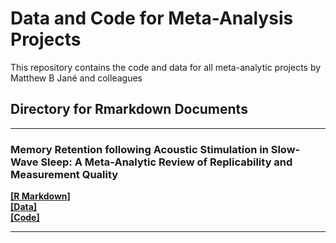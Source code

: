 #  Data and Code for Meta-Analysis Projects

This repository contains the code and data for all meta-analytic projects by Matthew B Jané and colleagues

Directory for Rmarkdown Documents
---
---

### Memory Retention following Acoustic Stimulation in Slow-Wave Sleep: A Meta-Analytic Review of Replicability and Measurement Quality

[**[R Markdown]**](https://matthewbjane.github.io/meta_analyses/acoustic_stimulation_and_memory/analysis/code.Rmd) <br>
[**[Data]**](https://matthewbjane.github.io/meta_analyses/acoustic_stimulation_and_memory/analysis/code.html) <br>
[**[Code]**](https://matthewbjane.github.io/meta_analyses/acoustic_stimulation_and_memory/analysis/code.html)

---
